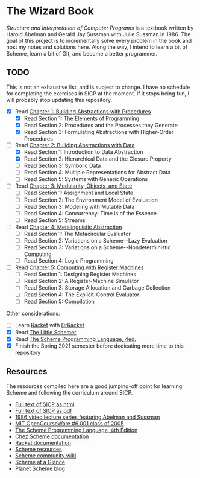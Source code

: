 # The Wizard Book

*Structure and Interpretation of Computer Programs* is a textbook written by
Harold Abelman and Gerald Jay Sussman with Julie Sussman in 1986. The goal of
this project is to incrementally solve every problem in the book and host my
notes and solutions here. Along the way, I intend to learn a bit of Scheme,
learn a bit of Git, and become a better programmer.

## TODO

This is not an exhaustive list, and is subject to change. I have no schedule
for completing the exercises in SICP at the moment. If it stops being fun, I
will probably stop updating this repository.
* [x] Read [Chapter 1: Building Abstractions with Procedures](https://mitpress.mit.edu/sites/default/files/sicp/full-text/book/book-Z-H-9.html#%_chap_1)
  * [x] Read Section 1: The Elements of Programming
  * [x] Read Section 2: Procedures and the Processes they Generate
  * [x] Read Section 3: Formulating Abstractions with Higher-Order Procedures
* [ ] Read [Chapter 2: Building Abstractions with Data](https://mitpress.mit.edu/sites/default/files/sicp/full-text/book/book-Z-H-13.html#%_chap_2)
  * [x] Read Section 1: Introduction to Data Abstraction
  * [x] Read Section 2: Hierarchical Data and the Closure Property
  * [ ] Read Section 3: Symbolic Data
  * [ ] Read Section 4: Multiple Representations for Abstract Data
  * [ ] Read Section 5: Systems with Generic Operations
* [ ] Read [Chapter 3: Modularity, Objects, and State](https://mitpress.mit.edu/sites/default/files/sicp/full-text/book/book-Z-H-19.html#%_chap_3)
  * [ ] Read Section 1: Assignment and Local State
  * [ ] Read Section 2: The Environment Model of Evaluation
  * [ ] Read Section 3: Modeling with Mutable Data
  * [ ] Read Section 4: Concurrency: Time is of the Essence
  * [ ] Read Section 5: Streams
* [ ] Read [Chapter 4: Metalinguistic Abstraction](https://mitpress.mit.edu/sites/default/files/sicp/full-text/book/book-Z-H-25.html#%_chap_4)
  * [ ] Read Section 1: The Metacircular Evaluator
  * [ ] Read Section 2: Variations on a Scheme--Lazy Evaluation
  * [ ] Read Section 3: Variations on a Scheme--Nondeterministic Computing
  * [ ] Read Section 4: Logic Programming
* [ ] Read [Chapter 5: Computing with Register Machines](https://mitpress.mit.edu/sites/default/files/sicp/full-text/book/book-Z-H-30.html#%_chap_5)
  * [ ] Read Section 1: Designing Register Machines
  * [ ] Read Section 2: A Register-Machine Simulator
  * [ ] Read Section 3: Storage Allocation and Garbage Collection
  * [ ] Read Section 4: The Explicit-Control Evaluator
  * [ ] Read Section 5: Compilation

Other considerations:
* [ ] Learn [Racket](https://racket-lang.org/) with [DrRacket](https://docs.racket-lang.org/drracket/)
* [x] Read [The Little Schemer](https://mitpress.mit.edu/books/little-schemer-fourth-edition)
* [x] Read [The Scheme Programming Language, 4ed.](https://www.scheme.com/tspl4/)
* [x] Finish the Spring 2021 semester before dedicating more time to this repository

## Resources

The resources compiled here are a good jumping-off point for learning Scheme and following the curriculum around SICP.
* [Full text of SICP as html](https://mitpress.mit.edu/sites/default/files/sicp/full-text/book/book.html)
* [Full text of SICP as pdf](https://web.mit.edu/alexmv/6.037/sicp.pdf)
* [1986 video lecture series featuring Abelman and Sussman](https://www.youtube.com/watch?v=-J_xL4IGhJA&list=PLE18841CABEA24090)
* [MIT OpenCourseWare #6.001 class of 2005](https://ocw.mit.edu/courses/electrical-engineering-and-computer-science/6-001-structure-and-interpretation-of-computer-programs-spring-2005/)
* [The Scheme Programming Language, 4th Edition](https://www.scheme.com/tspl4/)
* [Chez Scheme documentation](https://cisco.github.io/ChezScheme/#docs)
* [Racket documentation](https://docs.racket-lang.org/)
* [Scheme resources](https://schemers.org/)
* [Scheme community wiki](http://community.schemewiki.org/?sicp)
* [Scheme at a Glance](http://www.troubleshooters.com/codecorn/scheme_guile/hello.htm)
* [Planet Scheme blog](https://planet.scheme.org/)
